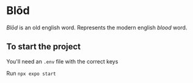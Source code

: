# Blōd

*Blōd* is an old english word. Represents the modern english _blood_ word.

## To start the project

You'll need an `.env` file with the correct keys

Run `npx expo start`
